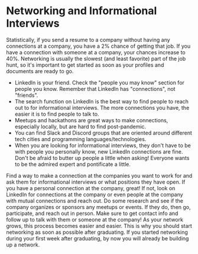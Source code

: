 # Networking and Informational Interviews

Statistically, if you send a resume to a company without having any connections at a company, you have a 2% chance of getting that job. If you have a connection with someone at a company, your chances increase to 40%. Networking is usually the slowest (and least favorite) part of the job hunt, so it's important to get started as soon as your profiles and documents are ready to go.

- LinkedIn is your friend. Check the "people you may know" section for people you know. Remember that LinkedIn has "connections", not "friends".
- The search function on LinkedIn is the best way to find people to reach out to for informational interviews. The more connections you have, the easier it is to find people to talk to.
- Meetups and hackathons are great ways to make connections, especially locally, but are hard to find post-pandemic.
- You can find Slack and Discord groups that are oriented around different tech cities and programming languages/technologies.
- When you are looking for informational interviews, they don't have to be with people you personally know, new LinkedIn connections are fine. Don't be afraid to butter up people a little when asking! Everyone wants to be the admired expert and pontificate a little.

Find a way to make a connection at the companies you want to work for and ask them for informational interviews or what positions they have open. If you have a personal connection at the company, great! If not, look on LinkedIn for connections at the company or even people at the company with mutual connections and reach out. Do some research and see if the company organizes or sponsors any meetups or events. If they do, then go, participate, and reach out in person. Make sure to get contact info and follow up to talk with them or someone at the company! As your network grows, this process becomes easier and easier. This is why you should start networking as soon as possible after graduating. If you started networking during your first week after graduating, by now you will already be building up a network.
